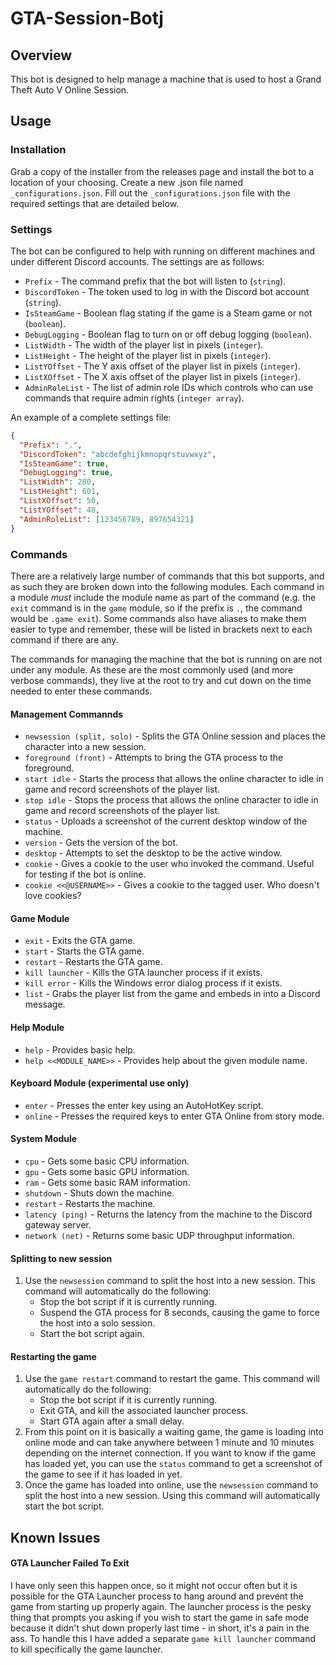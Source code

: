 # GTA-Session-Botj

## Overview
This bot is designed to help manage a machine that is used to host a Grand Theft Auto V Online Session.

## Usage
### Installation
Grab a copy of the installer from the releases page and install the bot to a location of your choosing.
Create a new .json file named `_configurations.json`.
Fill out the `_configurations.json` file with the required settings that are detailed below.


### Settings
The bot can be configured to help with running on different machines and under different Discord accounts. The settings are as follows:
* `Prefix` - The command prefix that the bot will listen to (`string`).
* `DiscordToken` - The token used to log in with the Discord bot account (`string`).
* `IsSteamGame` - Boolean flag stating if the game is a Steam game or not (`boolean`).
* `DebugLogging` - Boolean flag to turn on or off debug logging (`boolean`).
* `ListWidth` - The width of the player list in pixels (`integer`).
* `ListHeight` - The height of the player list in pixels (`integer`).
* `ListYOffset` - The Y axis offset of the player list in pixels (`integer`).
* `ListXOffset` - The X axis offset of the player list in pixels (`integer`).
* `AdminRoleList` - The list of admin role IDs which controls who can use commands that require admin rights (`integer array`).

An example of a complete settings file:
```json
{
  "Prefix": ".",  
  "DiscordToken": "abcdefghijkmnopqrstuvwxyz",
  "IsSteamGame": true,
  "DebugLogging": true,
  "ListWidth": 280,
  "ListHeight": 601,
  "ListXOffset": 50,
  "ListYOffset": 40,
  "AdminRoleList": [123456789, 897654321]
}

```

### Commands
There are a relatively large number of commands that this bot supports, and as such they are broken down into the following modules. Each command in a module _must_ include the module name as part of the command (e.g. the `exit` command is in the `game` module, so if the prefix is `.`, the command would be `.game exit`). Some commands also have aliases to make them easier to type and remember, these will be listed in brackets next to each command if there are any. 

The commands for managing the machine that the bot is running on are not under any module. As these are the most commonly used (and more verbose commands), they live at the root to try and cut down on the time needed to enter these commands.

#### Management Commannds
* `newsession (split, solo)` - Splits the GTA Online session and places the character into a new session.
* `foreground (front)` - Attempts to bring the GTA process to the foreground.
* `start idle` - Starts the process that allows the online character to idle in game and record screenshots of the player list.
* `stop idle` - Stops the process that allows the online character to idle in game and record screenshots of the player list.
* `status` - Uploads a screenshot of the current desktop window of the machine.
* `version` - Gets the version of the bot.
* `desktop` - Attempts to set the desktop to be the active window.
* `cookie` - Gives a cookie to the user who invoked the command. Useful for testing if the bot is online.
* `cookie <<@USERNAME>>` - Gives a cookie to the tagged user. Who doesn't love cookies?

#### Game Module
* `exit` - Exits the GTA game.
* `start` - Starts the GTA game.
* `restart` - Restarts the GTA game.
* `kill launcher` - Kills the GTA launcher process if it exists.
* `kill error` - Kills the Windows error dialog process if it exists.
* `list` - Grabs the player list from the game and embeds in into a Discord message.

#### Help Module
* `help` - Provides basic help.
* `help <<MODULE_NAME>>` - Provides help about the given module name.

#### Keyboard Module (experimental use only)
* `enter` - Presses the enter key using an AutoHotKey script.
* `online` - Presses the required keys to enter GTA Online from story mode.

#### System Module
* `cpu` - Gets some basic CPU information.
* `gpu` - Gets some basic GPU information.
* `ram` - Gets some basic RAM information.
* `shutdown` - Shuts down the machine.
* `restart` - Restarts the machine.
* `latency (ping)` - Returns the latency from the machine to the Discord gateway server.
* `network (net)` - Returns some basic UDP throughput information.

#### Splitting to new session
1. Use the `newsession` command to split the host into a new session. This command will automatically do the following:
	* Stop the bot script if it is currently running.
	* Suspend the GTA process for 8 seconds, causing the game to force the host into a solo session.
	* Start the bot script again.

#### Restarting the game
1. Use the `game restart` command to restart the game. This command will automatically do the following:
	* Stop the bot script if it is currently running.
	* Exit GTA, and kill the associated launcher process.
	* Start GTA again after a small delay.
2. From this point on it is basically a waiting game, the game is loading into online mode and can take anywhere between 1 minute and 10 minutes depending on the internet connection. If you want to know if the game has loaded yet, you can use the `status` command to get a screenshot of the game to see if it has loaded in yet.
3. Once the game has loaded into online, use the `newsession` command to split the host into a new session. Using this command will automatically start the bot script.


## Known Issues
#### GTA Launcher Failed To Exit
I have only seen this happen once, so it might not occur often but it is possible for the GTA Launcher process to hang around and prevent the game from starting up properly again.
The launcher process is the pesky thing that prompts you asking if you wish to start the game in safe mode because it didn't shut down properly last time - in short, it's a pain in the ass.
To handle this I have added a separate `game kill launcher` command to kill specifically the game launcher.
